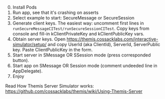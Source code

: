 0. Install Pods
1. Run app, see that it's crashing on asserts
2. Select example to start: SecureMessage or SecureSession
3. Generate client keys. The easiest way: uncomment first lines in `runSecureMessageCITest/runSecureSessionCITest`. Copy keys from console and fill-in kClientPrivateKey and kClientPublicKey vars. 
4. Obtain server keys. Open https://themis.cossacklabs.com/interactive-simulator/setup/ and copy UserId (aka ClientId), ServerId, ServerPublic key. Paste ClientPublicKey in the form.
5. Start server in SMessage OR SSession mode (press corresponded button).
6. Start app on SMessage OR Session mode (comment undeeded line in AppDelegate).
7. Enjoy


Read How Themis Server Simulator works:
https://github.com/cossacklabs/themis/wiki/Using-Themis-Server